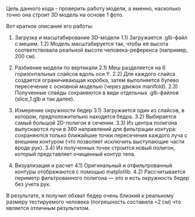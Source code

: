 Цель данного кода - проверить работу модели, а именно, насколько точно она строит 3D модель на основе 1 фото. 

Вот краткое описание его работы: 
1) Загрузка и масштабирование 3D-модели
    1.1) Загружается .glb-файл с мешем.
    1.2) Модель масштабируется так, чтобы её высота соответствовала реальной высоте человека-референса (например, 200 см).

2) Разбиение модели по вертикали
    2.1) Меш разделяется на 6 горизонтальных слайсов вдоль оси Y.
    2.2) Для каждого слайса создается ограничивающая коробка, затем выполняется булево пересечение с основной моделью (через движок manifold).
    2.3) Полученные слайды сохраняются в виде отдельных .glb-файлов (slice_1.glb и так далее).

3) Измерение окружности бедер
    3.1) Загружается один из слайсов, в котором, предположительно находятся бедра.
    3.2) Выбирается самый большой 2D-полигон в сечении.
    3.3) Из центра полигона выпускаются лучи в 360 направлений для фильтрации контура: сохраняются только ближайшие точки пересечения каждого луча с внешним контуром (что позволяет исключить выступающие части вроде рук).
    3.4) Из полученных точек строится новый полигон, который представляет очищенный контур тела.

4) Визуализация и расчет
    4.1) Оригинальный и отфильтрованный контуры отображаются с помощью matplotlib.
    4.2) Рассчитывается периметр фильтрованного полигона — это и есть окружность бедер без учета рук.

В результате, я получил обхват бедер очень близкий к реальному размеру тестируемого человека (погрешность составила ~2 см) что является отличным результатом.